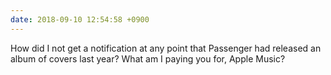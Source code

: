 ```yaml
---
date: 2018-09-10 12:54:58 +0900
---
```

How did I not get a notification at any point that Passenger had released an album of covers last year? What am I paying you for, Apple Music?
